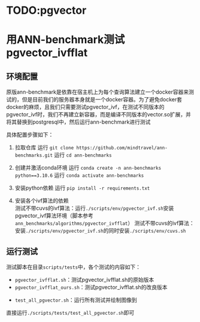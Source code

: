 # TODO:pgvector

# 用ANN-benchmark测试pgvector_ivfflat

## 环境配置
原版ann-benchmark是依靠在宿主机上为每个查询算法建立一个docker容器来测试的，但是目前我们的服务器本身就是一个docker容器。为了避免docker套docker的麻烦，且我们只需要测试pgvector_ivf，在测试不同版本的pgvector_ivf时，我们不再建立新容器，而是编译不同版本的vector.so扩展，并将其替换到postgresql中，然后运行ann-benchmark进行测试

具体配置步骤如下：

1. 拉取仓库
运行 `git clone https://github.com/mindtravel/ann-benchmarks.git`
运行 `cd ann-benchmarks`

2. 创建并激活conda环境
运行 `conda create -n ann-benchmarks python==3.10.6`
运行 `conda activate ann-benchmarks`

3. 安装python依赖
运行 `pip install -r requirements.txt`

4. 安装各个ivf算法的依赖          
测试不带cuvs的ivf算法：运行`./scripts/env/pgvector_ivf.sh`安装pgvector_ivf算法环境（脚本参考`ann_benchmarks/algorithms/pgvector_ivfflat`）
测试不带cuvs的ivf算法：安装`./scripts/env/pgvector_ivf.sh`的同时安装`./scripts/env/cuvs.sh`

## 运行测试
测试脚本在目录`scripts/tests`中，各个测试的内容如下：
- `pgvector_ivfflat.sh`：测试pgvector_ivfflat.sh的原始版本
- `pgvector_ivfflat_ours.sh`：测试pgvector_ivfflat.sh的改良版本
<!-- （之后只会保留一个pgvector_flat脚本测试多线程版本） -->
- `test_all_pgvector.sh`：运行所有测试并绘制图像到

直接运行`./scripts/tests/test_all_pgvector.sh`即可